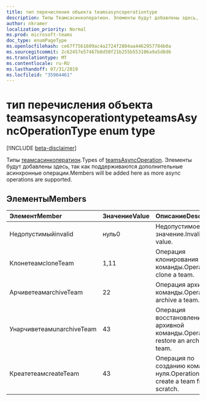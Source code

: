 ```yaml
---
title: тип перечисления объекта teamsasyncoperationtype
description: Типы Теамсасинкоператион. Элементы будут добавлены здесь, так как поддерживаются дополнительные асинхронные операции.
author: nkramer
localization_priority: Normal
ms.prod: microsoft-teams
doc_type: enumPageType
ms.openlocfilehash: ce67f7561609ac4a2724f2804aa4462957784b0a
ms.sourcegitcommit: 2c62457e57467b8d50f21b255b553106a9a5d8d6
ms.translationtype: MT
ms.contentlocale: ru-RU
ms.lasthandoff: 07/31/2019
ms.locfileid: "35964461"
---
```

# <a name="teamsasyncoperationtype-enum-type"></a><span data-ttu-id="7d839-104">тип перечисления объекта teamsasyncoperationtype</span><span class="sxs-lookup"><span data-stu-id="7d839-104">teamsAsyncOperationType enum type</span></span>

[!INCLUDE [beta-disclaimer](../../includes/beta-disclaimer.md)]

<span data-ttu-id="7d839-105">Типы [теамсасинкоператион](teamsasyncoperation.md).</span><span class="sxs-lookup"><span data-stu-id="7d839-105">Types of [teamsAsyncOperation](teamsasyncoperation.md).</span></span> <span data-ttu-id="7d839-106">Элементы будут добавлены здесь, так как поддерживаются дополнительные асинхронные операции.</span><span class="sxs-lookup"><span data-stu-id="7d839-106">Members will be added here as more async operations are supported.</span></span>

## <a name="members"></a><span data-ttu-id="7d839-107">Элементы</span><span class="sxs-lookup"><span data-stu-id="7d839-107">Members</span></span>

| <span data-ttu-id="7d839-108">Элемент</span><span class="sxs-lookup"><span data-stu-id="7d839-108">Member</span></span> | <span data-ttu-id="7d839-109">Значение</span><span class="sxs-lookup"><span data-stu-id="7d839-109">Value</span></span>| <span data-ttu-id="7d839-110">Описание</span><span class="sxs-lookup"><span data-stu-id="7d839-110">Description</span></span> |
|:---------------|:--------|:----------|
|<span data-ttu-id="7d839-111">Недопустимый</span><span class="sxs-lookup"><span data-stu-id="7d839-111">invalid</span></span>|<span data-ttu-id="7d839-112">нуль</span><span class="sxs-lookup"><span data-stu-id="7d839-112">0</span></span>|<span data-ttu-id="7d839-113">Недопустимое значение.</span><span class="sxs-lookup"><span data-stu-id="7d839-113">Invalid value.</span></span>|
|<span data-ttu-id="7d839-114">Клонетеам</span><span class="sxs-lookup"><span data-stu-id="7d839-114">cloneTeam</span></span>|<span data-ttu-id="7d839-115">1,1</span><span class="sxs-lookup"><span data-stu-id="7d839-115">1</span></span>|<span data-ttu-id="7d839-116">Операция клонирования команды.</span><span class="sxs-lookup"><span data-stu-id="7d839-116">Operation to clone a team.</span></span>|
|<span data-ttu-id="7d839-117">Арчиветеам</span><span class="sxs-lookup"><span data-stu-id="7d839-117">archiveTeam</span></span>|<span data-ttu-id="7d839-118">2</span><span class="sxs-lookup"><span data-stu-id="7d839-118">2</span></span>|<span data-ttu-id="7d839-119">Операция архивации команды.</span><span class="sxs-lookup"><span data-stu-id="7d839-119">Operation to archive a team.</span></span>|
|<span data-ttu-id="7d839-120">Унарчиветеам</span><span class="sxs-lookup"><span data-stu-id="7d839-120">unarchiveTeam</span></span>|<span data-ttu-id="7d839-121">4</span><span class="sxs-lookup"><span data-stu-id="7d839-121">3</span></span>|<span data-ttu-id="7d839-122">Операция восстановления архивной команды.</span><span class="sxs-lookup"><span data-stu-id="7d839-122">Operation to restore an archived team.</span></span>|
|<span data-ttu-id="7d839-123">Креатетеам</span><span class="sxs-lookup"><span data-stu-id="7d839-123">createTeam</span></span>|<span data-ttu-id="7d839-124">4</span><span class="sxs-lookup"><span data-stu-id="7d839-124">3</span></span>|<span data-ttu-id="7d839-125">Операция по созданию команды с нуля.</span><span class="sxs-lookup"><span data-stu-id="7d839-125">Operation to create a team from scratch.</span></span>|

